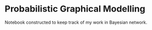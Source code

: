 # Probabilistic Graphical Modelling
Notebook constructed to keep track of my work in Bayesian network.
